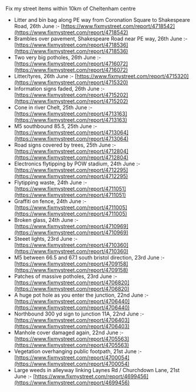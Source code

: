 Fix my street items within 10km of Cheltenham centre

<!-- fix_marker starts -->

- Litter and bin bag along PE way from Coronation Square to Shakespeare Road, 26th June :- [https://www.fixmystreet.com/report/4718542](https://www.fixmystreet.com/report/4718542)
- Brambles over pavement, Shakespeare Road near PE way, 26th June :- [https://www.fixmystreet.com/report/4718536](https://www.fixmystreet.com/report/4718536)
- Two very big potholes, 26th June :- [https://www.fixmystreet.com/report/4716072](https://www.fixmystreet.com/report/4716072)
- Litter/tyres, 26th June :- [https://www.fixmystreet.com/report/4715320](https://www.fixmystreet.com/report/4715320)
- Information signs faded, 26th June :- [https://www.fixmystreet.com/report/4715202](https://www.fixmystreet.com/report/4715202)
- Cone in river Chelt, 25th June :- [https://www.fixmystreet.com/report/4713163](https://www.fixmystreet.com/report/4713163)
- M5 southbound 85.5, 25th June :- [https://www.fixmystreet.com/report/4713064](https://www.fixmystreet.com/report/4713064)
- Road signs covered by trees, 25th June :- [https://www.fixmystreet.com/report/4712804](https://www.fixmystreet.com/report/4712804)
- Electronics flytipping by POW stadium, 24th June :- [https://www.fixmystreet.com/report/4712295](https://www.fixmystreet.com/report/4712295)
- Flytipping waste, 24th June :- [https://www.fixmystreet.com/report/4711051](https://www.fixmystreet.com/report/4711051)
- Graffiti on fence, 24th June :- [https://www.fixmystreet.com/report/4711005](https://www.fixmystreet.com/report/4711005)
- Broken glass, 24th June :- [https://www.fixmystreet.com/report/4710969](https://www.fixmystreet.com/report/4710969)
- Steeet lights, 23rd June :- [https://www.fixmystreet.com/report/4710360](https://www.fixmystreet.com/report/4710360)
- M5 between 66.5 and 67.1 south bristol direction, 23rd June :- [https://www.fixmystreet.com/report/4709158](https://www.fixmystreet.com/report/4709158)
- Patches of massive potholes, 23rd June :- [https://www.fixmystreet.com/report/4706820](https://www.fixmystreet.com/report/4706820)
- A huge pot hole as you enter the junction, 22nd June :- [https://www.fixmystreet.com/report/4706440](https://www.fixmystreet.com/report/4706440)
- Northbound 300 yd sign to junction 11A, 22nd June :- [https://www.fixmystreet.com/report/4706403](https://www.fixmystreet.com/report/4706403)
- Manhole cover damaged again, 22nd June :- [https://www.fixmystreet.com/report/4705563](https://www.fixmystreet.com/report/4705563)
- Vegetation overhanging public footpath, 21st June :- [https://www.fixmystreet.com/report/4700054](https://www.fixmystreet.com/report/4700054)
- Large weeds in alleyway linking Laynes Rd / Churchdown Lane, 21st June :- [https://www.fixmystreet.com/report/4699456](https://www.fixmystreet.com/report/4699456)

<!-- fix_marker ends -->